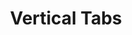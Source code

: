 ---
title: Vertical Tabs
category: Application
paid: true
isActive: true
ltr: {"vue":{"vueTail":[],"vueCss":[]},"react":{"jsxCss":[],"jsxTail":[{"code":"import { useState } from \"react\"\n\nexport default () => {\n\n    const tabItems = [\"Overview\", \"Integration\", \"Billing\", \"Transactions\", \"plans\"]\n    const [selectedItem, setSelectedItem] = useState(0)\n\n    return (\n        <div className=\"px-4 md:px-8\">\n            <ul role=\"tablist\" className=\"hidden max-w-screen-xl mx-auto border-l flex-col gap-y-3 overflow-x-auto text-sm sm:flex\">\n                {\n                    tabItems.map((item, idx) => (\n                        <li key={idx} className={`border-l-2 ${selectedItem == idx ? \"border-indigo-600 text-indigo-600\" : \"border-white text-gray-500\"}`}>\n                            <button\n                                role=\"tab\"\n                                aria-selected={selectedItem == idx ? true : false}\n                                aria-controls={`tabpanel-${idx + 1}`}\n                                className=\"py-2.5 px-4 rounded-lg duration-150 hover:text-indigo-600 hover:bg-gray-50 active:bg-gray-100 font-medium\"\n                                onClick={() => setSelectedItem(idx)}\n                            >\n                                {item}\n                            </button>\n                        </li>\n                    ))\n                }\n            </ul>\n            <div className=\"relative text-gray-500 sm:hidden\">\n                <svg xmlns=\"http://www.w3.org/2000/svg\" viewBox=\"0 0 20 20\" fill=\"currentColor\" className=\"pointer-events-none w-5 h-5 absolute right-2 inset-y-0 my-auto\">\n                    <path fillRule=\"evenodd\" d=\"M5.23 7.21a.75.75 0 011.06.02L10 11.168l3.71-3.938a.75.75 0 111.08 1.04l-4.25 4.5a.75.75 0 01-1.08 0l-4.25-4.5a.75.75 0 01.02-1.06z\" clipRule=\"evenodd\" />\n                </svg>\n                <select value={tabItems[selectedItem]} className=\"p-3 w-full bg-transparent appearance-none outline-none border rounded-lg shadow-sm focus:border-indigo-600\"\n                    onChange={(e) => setSelectedItem(tabItems.indexOf(e.target.value))}\n                >\n                    {\n                        tabItems.map((item, idx) => (\n                            <option key={idx} idx={idx}>\n                                {item}\n                            </option>\n                        ))\n                    }\n                </select>\n            </div>\n        </div>\n    )\n}","label":"App.jsx"}]},"preview":"function App() {\n  const tabItems = [\"Overview\", \"Integration\", \"Billing\", \"Transactions\", \"plans\"];\n  const [selectedItem, setSelectedItem] = React.useState(0);\n  return /*#__PURE__*/React.createElement(\"div\", {\n    className: \"mt-4 px-4 md:px-8\"\n  }, /*#__PURE__*/React.createElement(\"ul\", {\n    role: \"tablist\",\n    className: \"hidden max-w-screen-xl mx-auto border-l flex-col gap-y-3 overflow-x-auto text-sm sm:flex\"\n  }, tabItems.map((item, idx) => /*#__PURE__*/React.createElement(\"li\", {\n    key: idx,\n    className: `border-l-2 ${selectedItem == idx ? \"border-indigo-600 text-indigo-600\" : \"border-white text-gray-500\"}`\n  }, /*#__PURE__*/React.createElement(\"button\", {\n    role: \"tab\",\n    \"aria-selected\": selectedItem == idx ? true : false,\n    \"aria-controls\": `tabpanel-${idx + 1}`,\n    className: \"py-2.5 px-4 rounded-lg duration-150 hover:text-indigo-600 hover:bg-gray-50 active:bg-gray-100 font-medium\",\n    onClick: () => setSelectedItem(idx)\n  }, item)))), /*#__PURE__*/React.createElement(\"div\", {\n    className: \"relative text-gray-500 sm:hidden\"\n  }, /*#__PURE__*/React.createElement(\"svg\", {\n    xmlns: \"http://www.w3.org/2000/svg\",\n    viewBox: \"0 0 20 20\",\n    fill: \"currentColor\",\n    className: \"pointer-events-none w-5 h-5 absolute right-2 inset-y-0 my-auto\"\n  }, /*#__PURE__*/React.createElement(\"path\", {\n    fillRule: \"evenodd\",\n    d: \"M5.23 7.21a.75.75 0 011.06.02L10 11.168l3.71-3.938a.75.75 0 111.08 1.04l-4.25 4.5a.75.75 0 01-1.08 0l-4.25-4.5a.75.75 0 01.02-1.06z\",\n    clipRule: \"evenodd\"\n  })), /*#__PURE__*/React.createElement(\"select\", {\n    value: tabItems[selectedItem],\n    className: \"p-3 w-full bg-transparent appearance-none outline-none border rounded-lg shadow-sm focus:border-indigo-600\",\n    onChange: e => setSelectedItem(tabItems.indexOf(e.target.value))\n  }, tabItems.map((item, idx) => /*#__PURE__*/React.createElement(\"option\", {\n    key: idx,\n    idx: idx\n  }, item)))));\n}"}
rtl: {"react":{"jsxCss":[],"jsxTail":[{"code":"import { useState } from \"react\"\n\nexport default () => {\n\n    const tabItems = [\"الملخص\", \"التكامل\", \"الفواتير\", \"المعاملات\", \"الخطط\"]\n    const [selectedItem, setSelectedItem] = useState(0)\n\n    return (\n        <div className=\"px-4 md:px-8\">\n            <ul role=\"tablist\" className=\"hidden max-w-screen-xl mx-auto border-r flex-col gap-y-3 overflow-x-auto text-sm sm:flex\">\n                {\n                    tabItems.map((item, idx) => (\n                        <li key={idx} className={`border-r-2 ${selectedItem == idx ? \"border-indigo-600 text-indigo-600\" : \"border-white text-gray-500\"}`}>\n                            <button\n                                role=\"tab\"\n                                aria-selected={selectedItem == idx ? true : false}\n                                aria-controls={`tabpanel-${idx + 1}`}\n                                className=\"py-2.5 px-4 rounded-lg duration-150 hover:text-indigo-600 hover:bg-gray-50 active:bg-gray-100 font-medium\"\n                                onClick={() => setSelectedItem(idx)}\n                            >\n                                {item}\n                            </button>\n                        </li>\n                    ))\n                }\n            </ul>\n            <div className=\"relative text-gray-500 sm:hidden\">\n                <svg xmlns=\"http://www.w3.org/2000/svg\" viewBox=\"0 0 20 20\" fill=\"currentColor\" className=\"pointer-events-none w-5 h-5 absolute right-2 inset-y-0 my-auto\">\n                    <path fillRule=\"evenodd\" d=\"M5.23 7.21a.75.75 0 011.06.02L10 11.168l3.71-3.938a.75.75 0 111.08 1.04l-4.25 4.5a.75.75 0 01-1.08 0l-4.25-4.5a.75.75 0 01.02-1.06z\" clipRule=\"evenodd\" />\n                </svg>\n                <select value={tabItems[selectedItem]} className=\"p-3 w-full bg-transparent appearance-none outline-none border rounded-lg shadow-sm focus:border-indigo-600\"\n                    onChange={(e) => setSelectedItem(tabItems.indexOf(e.target.value))}\n                >\n                    {\n                        tabItems.map((item, idx) => (\n                            <option key={idx} idx={idx}>\n                                {item}\n                            </option>\n                        ))\n                    }\n                </select>\n            </div>\n        </div>\n    )\n}","label":"App.jsx"}]},"preview":"function App() {\n  const tabItems = [\"الملخص\", \"التكامل\", \"الفواتير\", \"المعاملات\", \"الخطط\"];\n  const [selectedItem, setSelectedItem] = React.useState(0);\n  return /*#__PURE__*/React.createElement(\"div\", {\n    className: \"mt-4 px-4 md:px-8\"\n  }, /*#__PURE__*/React.createElement(\"ul\", {\n    role: \"tablist\",\n    className: \"hidden max-w-screen-xl mx-auto border-r flex-col gap-y-3 overflow-x-auto text-sm sm:flex\"\n  }, tabItems.map((item, idx) => /*#__PURE__*/React.createElement(\"li\", {\n    key: idx,\n    className: `border-r-2 ${selectedItem == idx ? \"border-indigo-600 text-indigo-600\" : \"border-white text-gray-500\"}`\n  }, /*#__PURE__*/React.createElement(\"button\", {\n    role: \"tab\",\n    \"aria-selected\": selectedItem == idx ? true : false,\n    \"aria-controls\": `tabpanel-${idx + 1}`,\n    className: \"py-2.5 px-4 rounded-lg duration-150 hover:text-indigo-600 hover:bg-gray-50 active:bg-gray-100 font-medium\",\n    onClick: () => setSelectedItem(idx)\n  }, item)))), /*#__PURE__*/React.createElement(\"div\", {\n    className: \"relative text-gray-500 sm:hidden\"\n  }, /*#__PURE__*/React.createElement(\"svg\", {\n    xmlns: \"http://www.w3.org/2000/svg\",\n    viewBox: \"0 0 20 20\",\n    fill: \"currentColor\",\n    className: \"pointer-events-none w-5 h-5 absolute right-2 inset-y-0 my-auto\"\n  }, /*#__PURE__*/React.createElement(\"path\", {\n    fillRule: \"evenodd\",\n    d: \"M5.23 7.21a.75.75 0 011.06.02L10 11.168l3.71-3.938a.75.75 0 111.08 1.04l-4.25 4.5a.75.75 0 01-1.08 0l-4.25-4.5a.75.75 0 01.02-1.06z\",\n    clipRule: \"evenodd\"\n  })), /*#__PURE__*/React.createElement(\"select\", {\n    value: tabItems[selectedItem],\n    className: \"p-3 w-full bg-transparent appearance-none outline-none border rounded-lg shadow-sm focus:border-indigo-600\",\n    onChange: e => setSelectedItem(tabItems.indexOf(e.target.value))\n  }, tabItems.map((item, idx) => /*#__PURE__*/React.createElement(\"option\", {\n    key: idx,\n    idx: idx\n  }, item)))));\n}","vue":{"vueCss":[],"vueTail":[]}}
slug: /tabs
id: 1d3e2807-2e84-4c50-a519-519ce1885d98
created_at: 1669583982212
---
